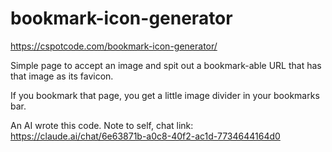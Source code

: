 # bookmark-icon-generator

https://cspotcode.com/bookmark-icon-generator/

Simple page to accept an image and spit out a bookmark-able URL that has that image as its favicon.

If you bookmark that page, you get a little image divider in your bookmarks bar.

An AI wrote this code. Note to self, chat link: https://claude.ai/chat/6e63871b-a0c8-40f2-ac1d-7734644164d0
